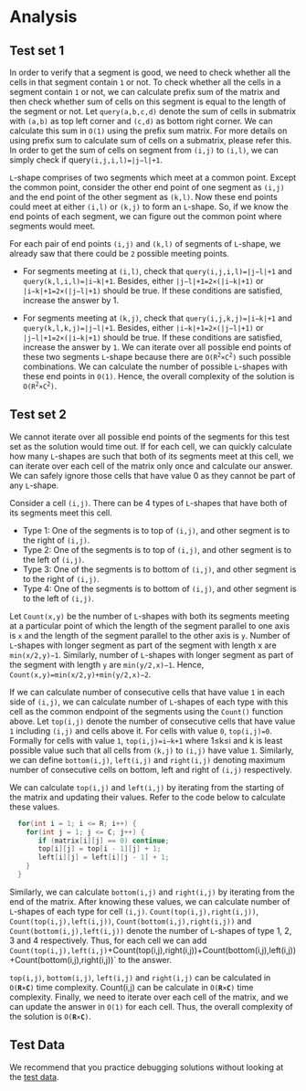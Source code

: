 # Analysis

## Test set 1

In order to verify that a segment is good, we need to check whether all the cells in that segment contain `1` or not. To check whether all the cells in a segment contain `1` or not, we can calculate prefix sum of the matrix and then check whether sum of cells on this segment is equal to the length of the segment or not. Let `query(a,b,c,d)` denote the sum of cells in submatrix with `(a,b)` as top left corner and `(c,d)` as bottom right corner. We can calculate this sum in `O(1)` using the prefix sum matrix. For more details on using prefix sum to calculate sum of cells on a submatrix, please refer this. In order to get the sum of cells on segment from `(i,j)` to `(i,l)`, we can simply check if query`(i,j,i,l)=|j−l|+1`.

`L`-shape comprises of two segments which meet at a common point. Except the common point, consider the other end point of one segment as `(i,j)` and the end point of the other segment as `(k,l)`. Now these end points could meet at either `(i,l)` or `(k,j)` to form an `L`-shape. So, if we know the end points of each segment, we can figure out the common point where segments would meet.

For each pair of end points `(i,j)` and `(k,l)` of segments of `L`-shape, we already saw that there could be `2` possible meeting points.

- For segments meeting at `(i,l)`, check that `query(i,j,i,l)=|j−l|+1` and `query(k,l,i,l)=|i−k|+1`. Besides, either `|j−l|+1=2×(|i−k|+1)` or `|i−k|+1=2×(|j−l|+1)` should be true. If these conditions are satisfied, increase the answer by 1.

- For segments meeting at `(k,j)`, check that `query(i,j,k,j)=|i−k|+1` and `query(k,l,k,j)=|j−l|+1`. Besides, either `|i−k|+1=2×(|j−l|+1)` or `|j−l|+1=2×(|i−k|+1)` should be true. If these conditions are satisfied, increase the answer by `1`.
  We can iterate over all possible end points of these two segments `L`-shape because there are <code>O(R<sup>2</sup>×C<sup>2</sup>)</code> such possible combinations. We can calculate the number of possible `L`-shapes with these end points in `O(1)`. Hence, the overall complexity of the solution is <code>O(R<sup>2</sup>×C<sup>2</sup>)</code>.

## Test set 2

We cannot iterate over all possible end points of the segments for this test set as the solution would time out. If for each cell, we can quickly calculate how many `L`-shapes are such that both of its segments meet at this cell, we can iterate over each cell of the matrix only once and calculate our answer. We can safely ignore those cells that have value 0 as they cannot be part of any `L`-shape.

Consider a cell `(i,j)`. There can be 4 types of `L`-shapes that have both of its segments meet this cell.

- Type 1: One of the segments is to top of `(i,j)`, and other segment is to the right of `(i,j)`.
- Type 2: One of the segments is to top of `(i,j)`, and other segment is to the left of `(i,j)`.
- Type 3: One of the segments is to bottom of `(i,j)`, and other segment is to the right of `(i,j)`.
- Type 4: One of the segments is to bottom of `(i,j)`, and other segment is to the left of `(i,j)`.

Let `Count(x,y)` be the number of `L`-shapes with both its segments meeting at a particular point of which the length of the segment parallel to one axis is `x` and the length of the segment parallel to the other axis is `y`. Number of `L`-shapes with longer segment as part of the segment with length x are `min(x/2,y)−1`. Similarly, number of `L`-shapes with longer segment as part of the segment with length `y` are `min(y/2,x)−1`. Hence, `Count(x,y)=min(x/2,y)+min(y/2,x)−2`.

If we can calculate number of consecutive cells that have value `1` in each side of `(i,j)`, we can calculate number of `L`-shapes of each type with this cell as the common endpoint of the segments using the `Count()` function above. Let `top(i,j)` denote the number of consecutive cells that have value `1` including `(i,j)` and cells above it. For cells with value `0`, `top(i,j)=0`. Formally for cells with value `1`, `top(i,j)=i−k+1` where 1≤k≤i and k is least possible value such that all cells from `(k,j)` to `(i,j)` have value `1`. Similarly, we can define `bottom(i,j)`, `left(i,j)` and `right(i,j)` denoting maximum number of consecutive cells on bottom, left and right of `(i,j)` respectively.

We can calculate `top(i,j)` and `left(i,j)` by iterating from the starting of the matrix and updating their values. Refer to the code below to calculate these values.

```c++
  for(int i = 1; i <= R; i++) {
    for(int j = 1; j <= C; j++) {
       if (matrix[i][j] == 0) continue;
       top[i][j] = top[i - 1][j] + 1;
       left[i][j] = left[i][j - 1] + 1;
    }
  }
```

Similarly, we can calculate `bottom(i,j)` and `right(i,j)` by iterating from the end of the matrix. After knowing these values, we can calculate number of `L`-shapes of each type for cell `(i,j)`. `Count(top(i,j),right(i,j))`, `Count(top(i,j),left(i,j))`, `Count(bottom(i,j),right(i,j))` and `Count(bottom(i,j),left(i,j))` denote the number of `L`-shapes of type 1, 2, 3 and 4 respectively. Thus, for each cell we can add `Count(top(i,j),left(i,j)`+Count(top(i,j),right(i,j))+Count(bottom(i,j),left(i,j))+Count(bottom(i,j),right(i,j))` to the answer.

`top(i,j)`, `bottom(i,j)`, `left(i,j)` and `right(i,j)` can be calculated in <code>O(**R**×**C**)</code> time complexity. Count(i,j) can be calculate in <code>O(**R**×**C**)</code> time complexity. Finally, we need to iterate over each cell of the matrix, and we can update the answer in `O(1)` for each cell. Thus, the overall complexity of the solution is <code>O(**R**×**C**)</code>.

## Test Data

We recommend that you practice debugging solutions without looking at the [test data](https://codejam.googleapis.com/dashboard/get_file/AQj_6U3MRBvhDO8YlwDmtVkAxOViFZqPC8ozqmlN0Iv8lQapGGQH2QtApBp9ngBCCUI/test_data.zip).
